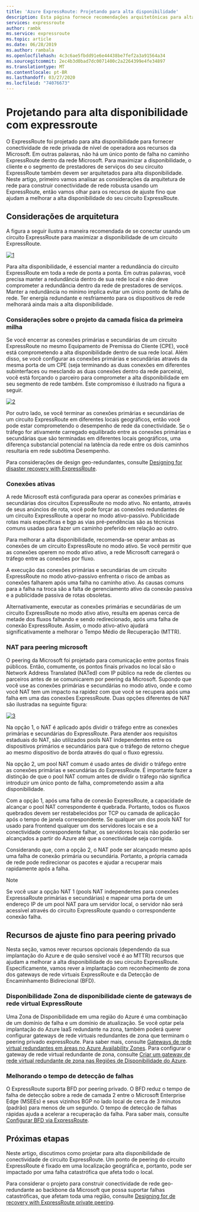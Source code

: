 ```yaml
---
title: 'Azure ExpressRoute: Projetando para alta disponibilidade'
description: Esta página fornece recomendações arquitetônicas para alta disponibilidade ao usar o Azure ExpressRoute.
services: expressroute
author: rambk
ms.service: expressroute
ms.topic: article
ms.date: 06/28/2019
ms.author: rambala
ms.openlocfilehash: 4c3c6ae5fbdd91e6e44438be7fef2a3a91564a34
ms.sourcegitcommit: 2ec4b3d0bad7dc0071400c2a2264399e4fe34897
ms.translationtype: MT
ms.contentlocale: pt-BR
ms.lasthandoff: 03/27/2020
ms.locfileid: "74076673"
---
```

# <a name="designing-for-high-availability-with-expressroute"></a>Projetando para alta disponibilidade com expressroute

O ExpressRoute foi projetado para alta disponibilidade para fornecer conectividade de rede privada de nível de operadora aos recursos da Microsoft. Em outras palavras, não há um único ponto de falha no caminho ExpressRoute dentro da rede Microsoft. Para maximizar a disponibilidade, o cliente e o segmento de prestadores de serviços do seu circuito ExpressRoute também devem ser arquitetados para alta disponibilidade. Neste artigo, primeiro vamos analisar as considerações da arquitetura de rede para construir conectividade de rede robusta usando um ExpressRoute, então vamos olhar para os recursos de ajuste fino que ajudam a melhorar a alta disponibilidade do seu circuito ExpressRoute.


## <a name="architecture-considerations"></a>Considerações de arquitetura

A figura a seguir ilustra a maneira recomendada de se conectar usando um circuito ExpressRoute para maximizar a disponibilidade de um circuito ExpressRoute.

 [![1]][1]

Para alta disponibilidade, é essencial manter a redundância do circuito ExpressRoute em toda a rede de ponta a ponta. Em outras palavras, você precisa manter a redundância dentro de sua rede local e não deve comprometer a redundância dentro da rede de prestadores de serviços. Manter a redundância no mínimo implica evitar um único ponto de falha de rede. Ter energia redundante e resfriamento para os dispositivos de rede melhorará ainda mais a alta disponibilidade.

### <a name="first-mile-physical-layer-design-considerations"></a>Considerações sobre o projeto da camada física da primeira milha

 Se você encerrar as conexões primárias e secundárias de um circuito ExpressRoute no mesmo Equipamento de Premissa do Cliente (CPE), você está comprometendo a alta disponibilidade dentro de sua rede local. Além disso, se você configurar as conexões primárias e secundárias através da mesma porta de um CPE (seja terminando as duas conexões em diferentes subinterfaces ou mesclando as duas conexões dentro da rede parceira), você está forçando o parceiro para comprometer a alta disponibilidade em seu segmento de rede também. Este compromisso é ilustrado na figura a seguir.

[![2]][2]

Por outro lado, se você terminar as conexões primárias e secundárias de um circuito ExpressRoute em diferentes locais geográficos, então você pode estar comprometendo o desempenho de rede da conectividade. Se o tráfego for ativamente carregado equilibrado entre as conexões primárias e secundárias que são terminadas em diferentes locais geográficos, uma diferença substancial potencial na latência da rede entre os dois caminhos resultaria em rede subótima Desempenho. 

Para considerações de design geo-redundantes, consulte [Designing for disaster recovery with ExpressRoute][DR].

### <a name="active-active-connections"></a>Conexões ativas

A rede Microsoft está configurada para operar as conexões primárias e secundárias dos circuitos ExpressRoute no modo ativo. No entanto, através de seus anúncios de rota, você pode forçar as conexões redundantes de um circuito ExpressRoute a operar no modo ativo-passivo. Publicidade rotas mais específicas e bgp as vias pré-pendências são as técnicas comuns usadas para fazer um caminho preferido em relação ao outro.

Para melhorar a alta disponibilidade, recomenda-se operar ambas as conexões de um circuito ExpressRoute no modo ativo. Se você permitir que as conexões operem no modo ativo ativo, a rede Microsoft carregará o tráfego entre as conexões por fluxo.

A execução das conexões primárias e secundárias de um circuito ExpressRoute no modo ativo-passivo enfrenta o risco de ambas as conexões falharem após uma falha no caminho ativo. As causas comuns para a falha na troca são a falta de gerenciamento ativo da conexão passiva e a publicidade passiva de rotas obsoletas.

Alternativamente, executar as conexões primárias e secundárias de um circuito ExpressRoute no modo ativo ativo, resulta em apenas cerca de metade dos fluxos falhando e sendo redirecionado, após uma falha de conexão ExpressRoute. Assim, o modo ativo-ativo ajudará significativamente a melhorar o Tempo Médio de Recuperação (MTTR).

### <a name="nat-for-microsoft-peering"></a>NAT para peering microsoft 

O peering da Microsoft foi projetado para comunicação entre pontos finais públicos. Então, comumente, os pontos finais privados no local são o Network Address Translated (NATed) com IP público na rede de clientes ou parceiros antes de se comunicarem por peering da Microsoft. Supondo que você use as conexões primárias e secundárias no modo ativo, onde e como você NAT tem um impacto na rapidez com que você se recupera após uma falha em uma das conexões ExpressRoute. Duas opções diferentes de NAT são ilustradas na seguinte figura:

[![3]][3]

Na opção 1, o NAT é aplicado após dividir o tráfego entre as conexões primárias e secundárias do ExpressRoute. Para atender aos requisitos estaduais do NAT, são utilizados pools NAT independentes entre os dispositivos primários e secundários para que o tráfego de retorno chegue ao mesmo dispositivo de borda através do qual o fluxo egressiu.

Na opção 2, um pool NAT comum é usado antes de dividir o tráfego entre as conexões primárias e secundárias do ExpressRoute. É importante fazer a distinção de que o pool NAT comum antes de dividir o tráfego não significa introduzir um único ponto de falha, comprometendo assim a alta disponibilidade.

Com a opção 1, após uma falha de conexão ExpressRoute, a capacidade de alcançar o pool NAT correspondente é quebrada. Portanto, todos os fluxos quebrados devem ser restabelecidos por TCP ou camada de aplicação após o tempo de janela correspondente. Se qualquer um dos pools NAT for usado para frontend qualquer um dos servidores locais e se a conectividade correspondente falhar, os servidores locais não poderão ser alcançados a partir do Azure até que a conectividade seja corrigida.

Considerando que, com a opção 2, o NAT pode ser alcançado mesmo após uma falha de conexão primária ou secundária. Portanto, a própria camada de rede pode redirecionar os pacotes e ajudar a recuperar mais rapidamente após a falha. 

> [!NOTE]
> Se você usar a opção NAT 1 (pools NAT independentes para conexões ExpressaRoute primárias e secundárias) e mapear uma porta de um endereço IP de um pool NAT para um servidor local, o servidor não será acessível através do circuito ExpressRoute quando o correspondente conexão falha.
> 

## <a name="fine-tuning-features-for-private-peering"></a>Recursos de ajuste fino para peering privado

Nesta seção, vamos rever recursos opcionais (dependendo da sua implantação do Azure e de quão sensível você é ao MTTR) recursos que ajudam a melhorar a alta disponibilidade do seu circuito ExpressRoute. Especificamente, vamos rever a implantação com reconhecimento de zona dos gateways de rede virtuais ExpressRoute e da Detecção de Encaminhamento Bidirecional (BFD).

### <a name="availability-zone-aware-expressroute-virtual-network-gateways"></a>Disponibilidade Zona de disponibilidade ciente de gateways de rede virtual ExpressRoute

Uma Zona de Disponibilidade em uma região do Azure é uma combinação de um domínio de falha e um domínio de atualização. Se você optar pela implantação do Azure IaaS redundante na zona, também poderá querer configurar gateways de rede virtuais redundantes de zona que terminam o peering privado expressRoute. Para saber mais, consulte [Gateways de rede virtual redundantes em áreas no Azure Availability Zones][zone redundant vgw]. Para configurar o gateway de rede virtual redundante de zona, consulte [Criar um gateway de rede virtual redundante de zona nas Regiões de Disponibilidade do Azure][conf zone redundant vgw].

### <a name="improving-failure-detection-time"></a>Melhorando o tempo de detecção de falhas

O ExpressRoute suporta BFD por peering privado. O BFD reduz o tempo de falha de detecção sobre a rede de camada 2 entre o Microsoft Enterprise Edge (MSEEs) e seus vizinhos BGP no lado local de cerca de 3 minutos (padrão) para menos de um segundo. O tempo de detecção de falhas rápidas ajuda a acelerar a recuperação da falha. Para saber mais, consulte [Configurar BFD via ExpressRoute][BFD].

## <a name="next-steps"></a>Próximas etapas

Neste artigo, discutimos como projetar para alta disponibilidade de conectividade de circuito ExpressRoute. Um ponto de peering do circuito ExpressRoute é fixado em uma localização geográfica e, portanto, pode ser impactado por uma falha catastrófica que afeta todo o local. 

Para considerar o projeto para construir conectividade de rede geo-redundante ao backbone da Microsoft que possa suportar falhas catastróficas, que afetam toda uma região, consulte [Designing for de recovery with ExpressRoute private peering][DR].

<!--Image References-->
[1]: ./media/designing-for-high-availability-with-expressroute/exr-reco.png "Maneira recomendada de se conectar usando o ExpressRoute"
[2]: ./media/designing-for-high-availability-with-expressroute/suboptimal-lastmile-connectivity.png "Conectividade de última milha subótima"
[3]: ./media/designing-for-high-availability-with-expressroute/nat-options.png "opções DE NAT"


<!--Link References-->
[zone redundant vgw]: https://docs.microsoft.com/azure/vpn-gateway/about-zone-redundant-vnet-gateways
[conf zone redundant vgw]: https://docs.microsoft.com/azure/vpn-gateway/create-zone-redundant-vnet-gateway
[Configure Global Reach]: https://docs.microsoft.com/azure/expressroute/expressroute-howto-set-global-reach
[BFD]: https://docs.microsoft.com/azure/expressroute/expressroute-bfd
[DR]: https://docs.microsoft.com/azure/expressroute/designing-for-disaster-recovery-with-expressroute-privatepeering




